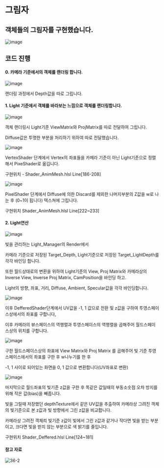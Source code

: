 # 그림자

## 객체들의 그림자를 구현했습니다.

![image](https://github.com/KimDaeMins/Portfolio/assets/68540137/88ab2a5a-a5c6-44de-84e3-8527cf6c5696)

## 코드 진행
#### 0. 카메라 기준에서의 객체를 랜더링 합니다.

![image](https://github.com/KimDaeMins/Portfolio/assets/68540137/d6c0a75c-4be8-4ff7-b15e-70b6426b3ce0)

랜더링 과정에서 Depth값을 따로 그립니다.

#### 1. Light 기준에서 객체를 바라보는 느낌으로 객체를 랜더링합니다.

![image](https://github.com/KimDaeMins/Portfolio/assets/68540137/c61ca59b-eeed-456b-b3ac-f0e0042f9b34)

객체 랜더링시 Light기준 ViewMatrix와 ProjMatrix를 따로 전달하여 그립니다.

Diffuse값은 투명한 부분을 처리하기 위하여 따로 전달했습니다.

![image](https://github.com/KimDaeMins/Portfolio/assets/68540137/54f4f760-60b8-4846-a9db-dfb7bb3665b3)

VertexShader 단계에서 Vertex의 좌표들을 카메라 기준이 아닌 Light기준으로 정렬해서 PixeShader로 옮깁니다.

구현위치 - Shader_AnimMesh.hlsl Line[186-208]

![image](https://github.com/KimDaeMins/Portfolio/assets/68540137/f8c3cc0b-3c97-43e1-b4b4-dc7dd459c6be)

PixelShader 단계에서 Diffuse에 의한 Discard를 제외한 나머지부분의 Z값을 w로 나눈 후 (0~1이 됩니다) 텍스쳐에 그립니다.

구현위치 Shader_AnimMesh.hlsl Line[222~233]

#### 2. Light연산 

![image](https://github.com/KimDaeMins/Portfolio/assets/68540137/8fcf5d16-1566-4308-81e6-18b2e29c71a7)

빛을 관리하는 Light_Manager의 Render에서 

카메라 기준으로 저장된 Target_Depth, Light기준으로 저장된 Target_LightDepth를 각각 바인딩 합니다.

또한 월드상태로의 변환을 위하여 Light기준의 View, Proj Matrix와 카메라상의 Inverse View, Inverse Proj Matrix, CamPosition을 바인딩 하고.

Light의 방향, 좌표, 거리, Diffuse, Ambient, Specular값을 각각 바인딩합니다.

![image](https://github.com/KimDaeMins/Portfolio/assets/68540137/534513aa-9d3c-4249-8980-df3f4b6fbd94)

이후 DefferedShader단계에서 UV값을 -1, 1 값으로 전환 및 z값을 구하여 투영스페이스상에서의 좌표를 구합니다,

이후 카메라의 뷰스페이스의 역행렬과 투영스페이스의 역행렬을 곱해주어 월드스페이스상의 위치를 구합니다.

![image](https://github.com/KimDaeMins/Portfolio/assets/68540137/bad47508-b998-4647-b422-8a99ef64be6d)

구한 월드스페이스상의 좌표에 View Matrix와 Proj Matrix 를 곱해주어 빛 기준 투영스페이스에서의 좌표를 구한 후 w나누기를 한 후

-1, 1 사이로 되어있는 화면을 0, 1 값으로 변환합니다(UV좌표로 변환)

![image](https://github.com/KimDaeMins/Portfolio/assets/68540137/64ac8cd5-55fa-4483-9813-9114a769e107)

마지막으로 월드좌표의 빛기준 z값을 구한 후 똑같은 값일때의 부동소숫점 오차 방지를 위해 작은 값(bias)을 빼줍니다.

빛을 그릴때 저장했던 depthTexture에서 같은 UV값을 추출하여 카메라상 그려진 객체의 빛기준으로 본 z값과 빛 방향에서 그린 z값을 비교합니다.

카메라상 그려진 객체릐 빛기준 z값이 빛에서 그린 z값과 같거나 작다면 빛을 받는 부분이고, 크다면 빛을 받지 않는 부분으로 색 밝기를 줄입니다.

구현위치 Shader_Deffered.hlsl Line[124~181]

#### 참고 자료

![36-2](https://github.com/KimDaeMins/Portfolio/assets/68540137/a5ed4112-9e8e-4b27-b2d5-a606d2235aff)






